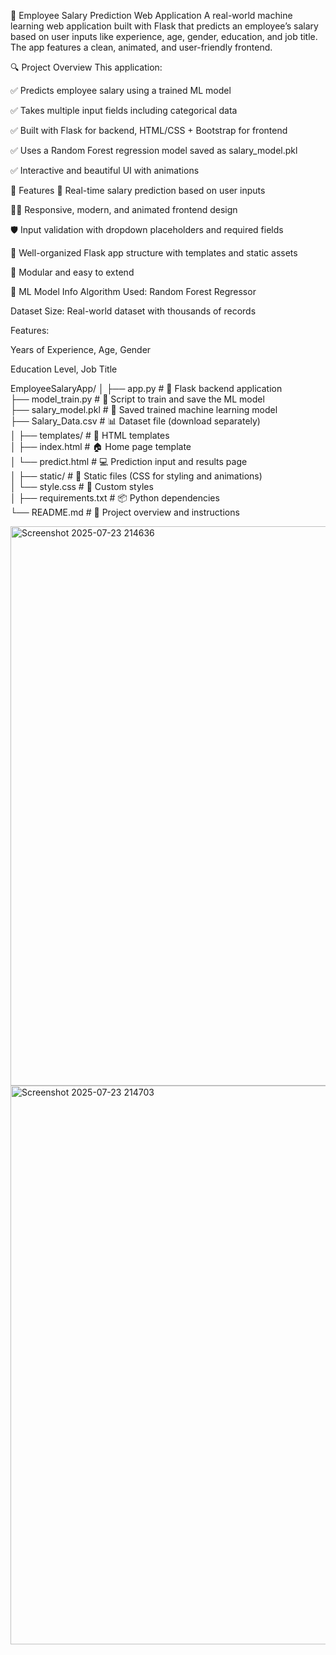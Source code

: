 💼 Employee Salary Prediction Web Application
A real-world machine learning web application built with Flask that predicts an employee’s salary based on user inputs like experience, age, gender, education, and job title. The app features a clean, animated, and user-friendly frontend.

🔍 Project Overview
This application:

✅ Predicts employee salary using a trained ML model

✅ Takes multiple input fields including categorical data

✅ Built with Flask for backend, HTML/CSS + Bootstrap for frontend

✅ Uses a Random Forest regression model saved as salary_model.pkl

✅ Interactive and beautiful UI with animations

🚀 Features
🔮 Real-time salary prediction based on user inputs

🧑‍💻 Responsive, modern, and animated frontend design

🛡️ Input validation with dropdown placeholders and required fields

📂 Well-organized Flask app structure with templates and static assets

🔧 Modular and easy to extend

🧠 ML Model Info
Algorithm Used: Random Forest Regressor

Dataset Size: Real-world dataset with thousands of records

Features:

Years of Experience, Age, Gender

Education Level, Job Title

EmployeeSalaryApp/
│
├── app.py                # 🎯 Flask backend application  
├── model_train.py        # 🧠 Script to train and save the ML model  
├── salary_model.pkl      # 🤖 Saved trained machine learning model  
├── Salary_Data.csv       # 📊 Dataset file (download separately)  
│
├── templates/            # 🎨 HTML templates  
│ ├── index.html          # 🏠 Home page template  
│ └── predict.html        # 💻 Prediction input and results page  
│
├── static/               # 💅 Static files (CSS for styling and animations)  
│ └── style.css           # 🎨 Custom styles  
│
├── requirements.txt      # 📦 Python dependencies  
└── README.md             # 📘 Project overview and instructions  

<img width="1906" height="895" alt="Screenshot 2025-07-23 214636" src="https://github.com/user-attachments/assets/370efa11-e804-4808-9d68-6030230c5a63" />
<img width="1903" height="894" alt="Screenshot 2025-07-23 214703" src="https://github.com/user-attachments/assets/b755944e-7575-4141-aa29-04b0c79fa7fa" />
